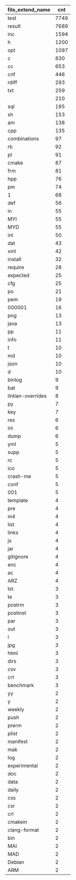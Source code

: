 | file_extend_name  | cnt  |
|-------------------|------|
| test              | 7749 |
| result            | 7689 |
| inc               | 1594 |
| h                 | 1200 |
| opt               | 1097 |
| c                 | 830  |
| cc                | 653  |
| cnf               | 446  |
| rdiff             | 293  |
| txt               | 259  |
|                   | 210  |
| sql               | 195  |
| sh                | 153  |
| am                | 138  |
| cpp               | 135  |
| combinations      | 97   |
| rb                | 92   |
| pl                | 91   |
| cmake             | 87   |
| frm               | 81   |
| hpp               | 76   |
| pm                | 74   |
| 1                 | 68   |
| def               | 56   |
| in                | 55   |
| MYI               | 55   |
| MYD               | 55   |
| inl               | 50   |
| dat               | 43   |
| xml               | 42   |
| install           | 32   |
| require           | 28   |
| expected          | 25   |
| cfg               | 25   |
| po                | 21   |
| pem               | 19   |
| 000001            | 16   |
| png               | 13   |
| java              | 13   |
| pp                | 11   |
| info              | 11   |
| t                 | 10   |
| md                | 10   |
| json              | 10   |
| d                 | 10   |
| binlog            | 9    |
| bat               | 9    |
| lintian-overrides | 8    |
| py                | 7    |
| key               | 7    |
| res               | 6    |
| ini               | 6    |
| dump              | 6    |
| yml               | 5    |
| supp              | 5    |
| rc                | 5    |
| ico               | 5    |
| crash-me          | 5    |
| conf              | 5    |
| 001               | 5    |
| template          | 4    |
| pre               | 4    |
| m4                | 4    |
| list              | 4    |
| links             | 4    |
| js                | 4    |
| jar               | 4    |
| gitignore         | 4    |
| enc               | 4    |
| ac                | 4    |
| ARZ               | 4    |
| tst               | 3    |
| te                | 3    |
| postrm            | 3    |
| postinst          | 3    |
| par               | 3    |
| out               | 3    |
| l                 | 3    |
| jpg               | 3    |
| html              | 3    |
| dirs              | 3    |
| csv               | 3    |
| crt               | 3    |
| benchmark         | 3    |
| yy                | 2    |
| y                 | 2    |
| weekly            | 2    |
| push              | 2    |
| prerm             | 2    |
| plist             | 2    |
| manifest          | 2    |
| mak               | 2    |
| log               | 2    |
| experimental      | 2    |
| doc               | 2    |
| data              | 2    |
| daily             | 2    |
| css               | 2    |
| csr               | 2    |
| crl               | 2    |
| cmakein           | 2    |
| clang-format      | 2    |
| bin               | 2    |
| MAI               | 2    |
| MAD               | 2    |
| Debian            | 2    |
| ARM               | 2    |
